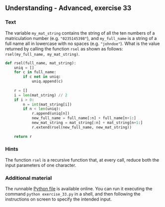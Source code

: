 ## Understanding - Advanced, exercise 33

### Text
The variable `my_mat_string` contains the string of all the ten numbers of a matriculation number (e.g. `"0235145398"`), and `my_full_name` is a string of a full name all in lowercase with no spaces (e.g. `"johndoe"`). What is the value returned by calling the function `rsel` as shown as follows: `rsel(my_full_name, my_mat_string)`.

```python
def rsel(full_name, mat_string):
    uniq = []
    for c in full_name:
        if c not in uniq:
            uniq.append(c)
    
    r = []
    i = len(mat_string) // 2
    if i > 0:
        n = int(mat_string[i])
        if n < len(uniq):
            r.append(uniq[n])
            new_full_name = full_name[:n] + full_name[n+1:]
            new_mat_string = mat_string[:n] + mat_string[n+1:]
            r.extend(rsel(new_full_name, new_mat_string))
    
    return r
```

### Hints
The function `rsel` is a recursive function that, at every call, reduce both the input parameters of one character.

### Additional material
The runnable [Python file](exercise_33.py) is available online. You can run it executing the command `python exercise_33.py` in a shell, and then following the instructions on screen to specify the intended input.
